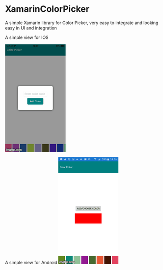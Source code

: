 # XamarinColorPicker
A simple Xamarin library for Color Picker, very easy to integrate and looking easy in UI and integration



A simple view for IOS

![alt text](https://github.com/datanapps/XamarinColorPicker/blob/master/screens/ios/ios.gif)



A simple view for Android
![alt text](https://github.com/datanapps/XamarinColorPicker/blob/master/screens/android/android.gif)
